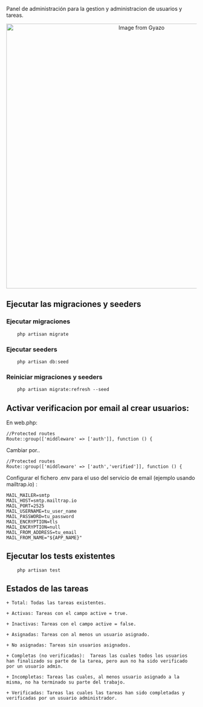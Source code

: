 Panel de administración para la gestion y administracion de usuarios y tareas. 


<p align="center">
    <img src="https://i.gyazo.com/fffc1bb053e21aff8fc51517e94243ca.png" alt="Image from Gyazo" width="700"/>
</p>

## Ejecutar las migraciones y seeders

### Ejecutar migraciones

````
    php artisan migrate
````

### Ejecutar seeders

````
    php artisan db:seed
````

### Reiniciar migraciones y seeders

````
    php artisan migrate:refresh --seed
````


## Activar verificacion por email al crear usuarios: 

En web.php: 

````
//Protected routes
Route::group(['middleware' => ['auth']], function () {
````
Cambiar por..

````
//Protected routes
Route::group(['middleware' => ['auth','verified']], function () {
````

Configurar el fichero .env para el uso del servicio de email (ejemplo usando mailtrap.io) :

````
MAIL_MAILER=smtp
MAIL_HOST=smtp.mailtrap.io
MAIL_PORT=2525
MAIL_USERNAME=tu_user_name
MAIL_PASSWORD=tu_password
MAIL_ENCRYPTION=tls
MAIL_ENCRYPTION=null
MAIL_FROM_ADDRESS=tu_email
MAIL_FROM_NAME="${APP_NAME}"
````

## Ejecutar los tests existentes

````
    php artisan test
````

## Estados de las tareas

````
+ Total: Todas las tareas existentes.

+ Activas: Tareas con el campo active = true.

+ Inactivas: Tareas con el campo active = false.

+ Asignadas: Tareas con al menos un usuario asignado.

+ No asignadas: Tareas sin usuarios asignados.

+ Completas (no verificadas):  Tareas las cuales todos los usuarios han finalizado su parte de la tarea, pero aun no ha sido verificado por un usuario admin.

+ Incompletas: Tareas las cuales, al menos usuario asignado a la misma, no ha terminado su parte del trabajo.

+ Verificadas: Tareas las cuales las tareas han sido completadas y verificadas por un usuario administrador.
````
